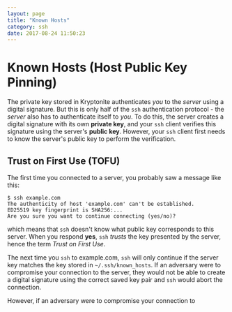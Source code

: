 ```yaml
---
layout: page
title: "Known Hosts"
category: ssh
date: 2017-08-24 11:50:23
---
```


# Known Hosts (Host Public Key Pinning)
The private key stored in Kryptonite authenticates _you_ to the _server_ using a digital signature. But this is only half of the `ssh` authentication protocol - the _server_ also has to authenticate itself to _you_. To do this, the server creates a digital signature with its own __private key__, and your `ssh` client verifies this signature using the server's __public key__. However, your `ssh` client first needs to know the server's public key to perform the verification.

## Trust on First Use (TOFU)
The first time you connected to a server, you probably saw a message like this:
```
$ ssh example.com
The authenticity of host 'example.com' can't be established.
ED25519 key fingerprint is SHA256:...
Are you sure you want to continue connecting (yes/no)?
```
which means that `ssh` doesn't know what public key corresponds to this server. When you respond __yes__, `ssh` _trusts_ the key presented by the server, hence the term _Trust on First Use_.

The next time you `ssh` to example.com, `ssh` will only continue if the server key matches the key stored in `~/.ssh/known_hosts`. If an adversary were to compromise your connection to the server, they would not be able to create a digital signature using the correct saved key pair and `ssh` would abort the connection.

However, if an adversary were to compromise your connection to